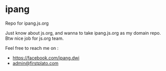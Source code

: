 # ipang
Repo for ipang.js.org

Just know about js.org, and wanna to take ipang.js.org as my domain repo. Btw nice job for js.org team.

Feel free to reach me on :
- https://facebook.com/ipang.dwi
- admin@firstplato.com

